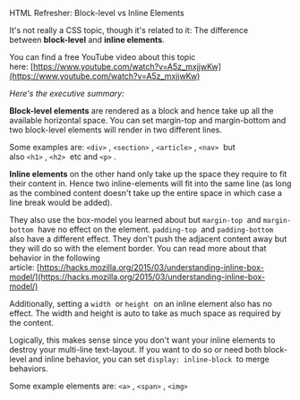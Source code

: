 HTML Refresher: Block-level vs Inline Elements

It's not really a CSS topic, though it's related to it: The difference between **block-level** and **inline elements**.

You can find a free YouTube video about this topic here: [https://www.youtube.com/watch?v=A5z_mxjjwKw](https://www.youtube.com/watch?v=A5z_mxjjwKw)

_Here's the executive summary:_

**Block-level elements** are rendered as a block and hence take up all the available horizontal space. You can set margin-top and margin-bottom and two block-level elements will render in two different lines.

Some examples are: `<div>` , `<section>` , `<article>` , `<nav>`  but also `<h1>` , `<h2>`  etc and `<p>` .

**Inline elements** on the other hand only take up the space they require to fit their content in. Hence two inline-elements will fit into the same line (as long as the combined content doesn't take up the entire space in which case a line break would be added).

They also use the box-model you learned about but `margin-top`  and `margin-bottom`  have no effect on the element. `padding-top`  and `padding-bottom`  also have a different effect. They don't push the adjacent content away but they will do so with the element border. You can read more about that behavior in the following article: [https://hacks.mozilla.org/2015/03/understanding-inline-box-model/](https://hacks.mozilla.org/2015/03/understanding-inline-box-model/)

Additionally, setting a `width`  or `height`  on an inline element also has no effect. The width and height is auto to take as much space as required by the content.

Logically, this makes sense since you don't want your inline elements to destroy your multi-line text-layout. If you want to do so or need both block-level and inline behavior, you can set `display: inline-block`  to merge behaviors.

Some example elements are: `<a>` , `<span>` , `<img>`